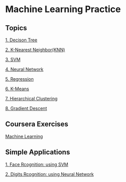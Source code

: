 # Machine Learning Practice

## Topics
[1. Decison Tree](https://github.com/LeoZ123/Machine-Learning-Practice/tree/master/Decision_Tree)</br>

[2. K-Nearest Neighbor(KNN)](https://github.com/LeoZ123/Machine-Learning-Practice/tree/master/K_Nearest_Neighbor(KNN))</br>

[3. SVM](https://github.com/LeoZ123/Machine-Learning-Practice/tree/master/Support_Vector_Machine(SVM))</br>

[4. Neural Network](https://github.com/LeoZ123/Machine-Learning-Practice/tree/master/Neural_Network)</br>

[5. Regression](https://github.com/LeoZ123/Machine-Learning-Practice/tree/master/Regression_Problem)</br>

[6. K-Means](https://github.com/LeoZ123/Machine-Learning-Practice/tree/master/K-means)</br>

[7. Hierarchical Clustering](https://github.com/LeoZ123/Machine-Learning-Practice/tree/master/Hierarchical_Clustering)</br>

[8. Gradient Descent](https://github.com/LeoZ123/Machine-Learning-Practice/tree/master/Gradient_Descent)</br>

## Coursera Exercises

[Machine Learning](https://github.com/LeoZ123/Machine-Learning-Coursera)</br>

## Simple Applications 
[1. Face Rcognition: using SVM](https://github.com/LeoZ123/Machine-Learning-Practice/tree/master/Support_Vector_Machine(SVM))</br>

[2. Digits Rcognition: using Neural Network](https://github.com/LeoZ123/Machine-Learning-Practice/tree/master/Neural_Network)</br>
